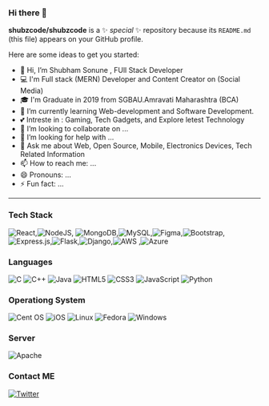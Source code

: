 ### Hi there 👋

**shubzcode/shubzcode** is a ✨ _special_ ✨ repository because its `README.md` (this file) appears on your GitHub profile.

Here are some ideas to get you started:
- 👋 Hi, I’m Shubham Sonune , FUll Stack Developer
- 💻 I'm Full stack (MERN) Developer and Content Creator on (Social Media)
- 🎓 I'm Graduate in 2019 from SGBAU.Amravati Maharashtra (BCA)
- 🌱 I’m currently learning Web-development and Software Development.
- 💕 Intreste in : Gaming, Tech Gadgets, and Explore letest Technology 
- 👯 I’m looking to collaborate on ...
- 🤔 I’m looking for help with ...
- 💬 Ask me about Web, Open Source, Mobile, Electronics Devices, Tech Related Information
- 📫 How to reach me: ...
- 😄 Pronouns: ...
- ⚡ Fun fact: ...

------------------------------------------------------------------------------------------------------------------------------
### Tech Stack
![React](https://img.shields.io/badge/react-%2320232a.svg?style=for-the-badge&logo=react&logoColor=%2361DAFB),![NodeJS](https://img.shields.io/badge/node.js-6DA55F?style=for-the-badge&logo=node.js&logoColor=white), ![MongoDB](https://img.shields.io/badge/MongoDB-%234ea94b.svg?style=for-the-badge&logo=mongodb&logoColor=white),![MySQL](https://img.shields.io/badge/mysql-%2300f.svg?style=for-the-badge&logo=mysql&logoColor=white),![Figma](https://img.shields.io/badge/figma-%23F24E1E.svg?style=for-the-badge&logo=figma&logoColor=white),![Bootstrap](https://img.shields.io/badge/bootstrap-%23563D7C.svg?style=for-the-badge&logo=bootstrap&logoColor=white),![Express.js](https://img.shields.io/badge/express.js-%23404d59.svg?style=for-the-badge&logo=express&logoColor=%2361DAFB),![Flask](https://img.shields.io/badge/flask-%23000.svg?style=for-the-badge&logo=flask&logoColor=white),![Django](https://img.shields.io/badge/django-%23092E20.svg?style=for-the-badge&logo=django&logoColor=white),![AWS](https://img.shields.io/badge/AWS-%23FF9900.svg?style=for-the-badge&logo=amazon-aws&logoColor=white)
,![Azure](https://img.shields.io/badge/azure-%230072C6.svg?style=for-the-badge&logo=microsoftazure&logoColor=white)

### Languages
![C](https://img.shields.io/badge/c-%2300599C.svg?style=for-the-badge&logo=c&logoColor=white)
![C++](https://img.shields.io/badge/c++-%2300599C.svg?style=for-the-badge&logo=c%2B%2B&logoColor=white)
![Java](https://img.shields.io/badge/java-%23ED8B00.svg?style=for-the-badge&logo=java&logoColor=white)
![HTML5](https://img.shields.io/badge/html5-%23E34F26.svg?style=for-the-badge&logo=html5&logoColor=white)
![CSS3](https://img.shields.io/badge/css3-%231572B6.svg?style=for-the-badge&logo=css3&logoColor=white)
![JavaScript](https://img.shields.io/badge/javascript-%23323330.svg?style=for-the-badge&logo=javascript&logoColor=%23F7DF1E)
![Python](https://img.shields.io/badge/python-3670A0?style=for-the-badge&logo=python&logoColor=ffdd54)

### Operationg System 
![Cent OS](https://img.shields.io/badge/cent%20os-002260?style=for-the-badge&logo=centos&logoColor=F0F0F0)
![iOS](https://img.shields.io/badge/iOS-000000?style=for-the-badge&logo=ios&logoColor=white)
![Linux](https://img.shields.io/badge/Linux-FCC624?style=for-the-badge&logo=linux&logoColor=black)
![Fedora](https://img.shields.io/badge/Fedora-294172?style=for-the-badge&logo=fedora&logoColor=white)
![Windows](https://img.shields.io/badge/Windows-0078D6?style=for-the-badge&logo=windows&logoColor=white)

### Server 
![Apache](https://img.shields.io/badge/apache-%23D42029.svg?style=for-the-badge&logo=apache&logoColor=white)

### Contact ME
 [![Twitter](https://img.shields.io/badge/Twitter-1DA1F2?style=for-the-badge&logo=twitter&logoColor=white)](https://twitter.com/AparnaSoneja)


